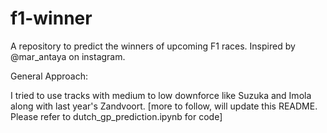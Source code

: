 # f1-winner
A repository to predict the winners of upcoming F1 races. Inspired by @mar_antaya on instagram. 

General Approach:

I tried to use tracks with medium to low downforce like Suzuka and Imola along with last year's Zandvoort. [more to follow, will update this README. Please refer to dutch_gp_prediction.ipynb for code]
